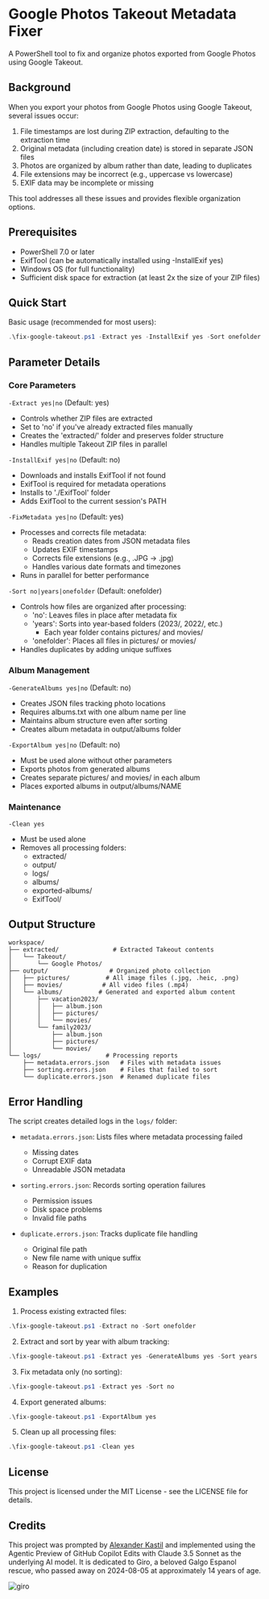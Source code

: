 # Google Photos Takeout Metadata Fixer

A PowerShell tool to fix and organize photos exported from Google Photos using Google Takeout.

## Background

When you export your photos from Google Photos using Google Takeout, several issues occur:

1. File timestamps are lost during ZIP extraction, defaulting to the extraction time
2. Original metadata (including creation date) is stored in separate JSON files
3. Photos are organized by album rather than date, leading to duplicates
4. File extensions may be incorrect (e.g., uppercase vs lowercase)
5. EXIF data may be incomplete or missing

This tool addresses all these issues and provides flexible organization options.

## Prerequisites

- PowerShell 7.0 or later
- ExifTool (can be automatically installed using -InstallExif yes)
- Windows OS (for full functionality)
- Sufficient disk space for extraction (at least 2x the size of your ZIP files)

## Quick Start

Basic usage (recommended for most users):

```powershell
.\fix-google-takeout.ps1 -Extract yes -InstallExif yes -Sort onefolder
```

## Parameter Details

### Core Parameters

`-Extract yes|no` (Default: yes)

- Controls whether ZIP files are extracted
- Set to 'no' if you've already extracted files manually
- Creates the 'extracted/' folder and preserves folder structure
- Handles multiple Takeout ZIP files in parallel

`-InstallExif yes|no` (Default: no)

- Downloads and installs ExifTool if not found
- ExifTool is required for metadata operations
- Installs to './ExifTool' folder
- Adds ExifTool to the current session's PATH

`-FixMetadata yes|no` (Default: yes)

- Processes and corrects file metadata:
  - Reads creation dates from JSON metadata files
  - Updates EXIF timestamps
  - Corrects file extensions (e.g., .JPG → .jpg)
  - Handles various date formats and timezones
- Runs in parallel for better performance

`-Sort no|years|onefolder` (Default: onefolder)

- Controls how files are organized after processing:
  - 'no': Leaves files in place after metadata fix
  - 'years': Sorts into year-based folders (2023/, 2022/, etc.)
    - Each year folder contains pictures/ and movies/
  - 'onefolder': Places all files in pictures/ or movies/
- Handles duplicates by adding unique suffixes

### Album Management

`-GenerateAlbums yes|no` (Default: no)

- Creates JSON files tracking photo locations
- Requires albums.txt with one album name per line
- Maintains album structure even after sorting
- Creates album metadata in output/albums folder

`-ExportAlbum yes|no` (Default: no)

- Must be used alone without other parameters
- Exports photos from generated albums
- Creates separate pictures/ and movies/ in each album
- Places exported albums in output/albums/NAME

### Maintenance

`-Clean yes`

- Must be used alone
- Removes all processing folders:
  - extracted/
  - output/
  - logs/
  - albums/
  - exported-albums/
  - ExifTool/

## Output Structure

```
workspace/
├── extracted/               # Extracted Takeout contents
│   └── Takeout/
│       └── Google Photos/
├── output/                 # Organized photo collection
│   ├── pictures/          # All image files (.jpg, .heic, .png)
│   ├── movies/           # All video files (.mp4)
│   └── albums/          # Generated and exported album content
│       ├── vacation2023/
│       │   ├── album.json
│       │   ├── pictures/
│       │   └── movies/
│       └── family2023/
│           ├── album.json
│           ├── pictures/
│           └── movies/
└── logs/                  # Processing reports
    ├── metadata.errors.json   # Files with metadata issues
    ├── sorting.errors.json    # Files that failed to sort
    └── duplicate.errors.json  # Renamed duplicate files
```

## Error Handling

The script creates detailed logs in the `logs/` folder:

- `metadata.errors.json`: Lists files where metadata processing failed

  - Missing dates
  - Corrupt EXIF data
  - Unreadable JSON metadata

- `sorting.errors.json`: Records sorting operation failures

  - Permission issues
  - Disk space problems
  - Invalid file paths

- `duplicate.errors.json`: Tracks duplicate file handling
  - Original file path
  - New file name with unique suffix
  - Reason for duplication

## Examples

1. Process existing extracted files:

```powershell
.\fix-google-takeout.ps1 -Extract no -Sort onefolder
```

2. Extract and sort by year with album tracking:

```powershell
.\fix-google-takeout.ps1 -Extract yes -GenerateAlbums yes -Sort years
```

3. Fix metadata only (no sorting):

```powershell
.\fix-google-takeout.ps1 -Extract yes -Sort no
```

4. Export generated albums:

```powershell
.\fix-google-takeout.ps1 -ExportAlbum yes
```

5. Clean up all processing files:

```powershell
.\fix-google-takeout.ps1 -Clean yes
```

## License

This project is licensed under the MIT License - see the LICENSE file for details.

## Credits

This project was prompted by [Alexander Kastil](https://www.linkedin.com/in/alexander-kastil-3bb26511a/) and implemented using the Agentic Preview of GitHub Copilot Edits with Claude 3.5 Sonnet as the underlying AI model. It is dedicated to Giro, a beloved Galgo Espanol rescue, who passed away on 2024-08-05 at approximately 14 years of age.

![giro](/sample_export/giro.jpg)
